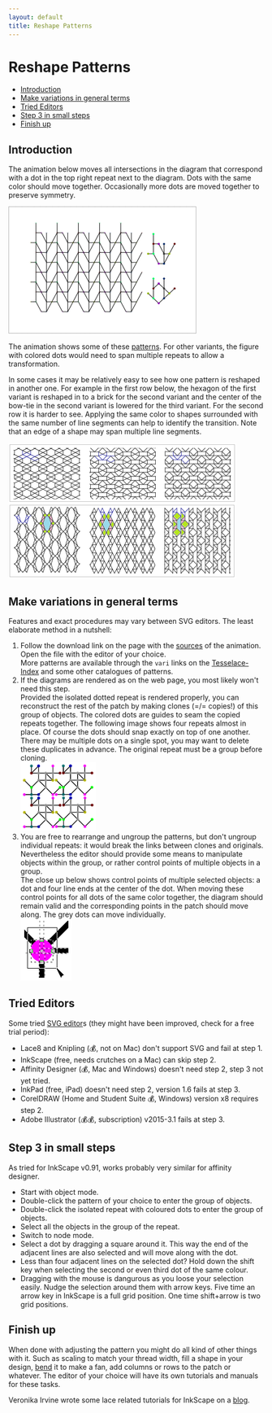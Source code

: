 ```yaml
---
layout: default
title: Reshape Patterns
---
```


Reshape Patterns
================

  * [Introduction](#introduction)
  * [Make variations in general terms](#make-variations-in-general-terms)
  * [Tried Editors](#tried-editors)
  * [Step 3 in small steps](#step-3-in-small-steps)
  * [Finish up](#finish-up)


Introduction
------------

The animation below moves all intersections in the diagram that correspond with a dot in the top right repeat next to the diagram.
Dots with the same color should move together.
Occasionally more dots are moved together to preserve symmetry.

![](animation/GIFCreator-me.gif)

The animation shows some of these [patterns]. For other variants, the figure with colored dots would need to span multiple repeats to allow a transformation. 

[patterns]: /GroundForge/sheet.html?patch=B-C-,---5,C-B-,-5--;checker&patch=-4-7,5---,-C-B,3158;bricks&patch=5-O-E-,-E-5-O,5-O-E-;bricks&patch=158-,---5,C-B-;checker&patch=8-76,124-;checker&patch=5831,-4-7;checker&patch=68,-4;checker&patch=6868,-4-4,6868,-4-4;checker

In some cases it may be relatively easy to see how one pattern is reshaped in another one. For example in the first row below, the hexagon of the first variant is reshaped in to a brick for the second variant and the center of the bow-tie in the second variant is lowered for the third variant. For the second row it is harder to see. Applying the same color to shapes surrounded with the same number of line segments can help to identify the transition. Note that an edge of a shape may span multiple line segments.


![](images/reshape.png)


Make variations in general terms
--------------------------------

Features and exact procedures may vary between SVG editors. The least elaborate method in a nutshell:

1. Follow the download link on the page with the [sources][patterns] of the animation. Open the file with the editor of your choice.  
  More patterns are available through the `vari` links on the [Tesselace-Index](Tesselace-Index) and some other catalogues of patterns.
2. If the diagrams are rendered as on the web page, you most likely won't need this step.  
  Provided the isolated dotted repeat is rendered properly, you can reconstruct the rest of the patch by making clones (=/= copies!) of this group of objects. The colored dots are guides to seam the copied repeats together. The following image shows four repeats almost in place. Of course the dots should snap exactly on top of one another.  There may be multiple dots on a single spot, you may want to delete these duplicates in advance. The original repeat must be a group before cloning.  
  ![](images/recover-patch.png)
3. You are free to rearrange and ungroup the patterns, but don't ungroup individual repeats: it would break the links between clones and originals. Nevertheless the editor should provide some means to manipulate objects within the group, or rather control points of multiple objects in a group.  
  The close up below shows control points of multiple selected objects: a dot and four line ends at the center of the dot. When moving these control points for all dots of the same color together, the diagram should remain valid and the corresponding points in the patch should move along. The grey dots can move individually. <br> ![](images/select-node-close-up.png)


Tried Editors
-------------

Some tried [SVG editor]s (they might have been improved, check for a free trial period):
* Lace8 and Knipling (💰, not on Mac) don't support SVG and fail at step 1.
* InkScape (free, needs crutches on a Mac) can skip step 2.
* Affinity Designer (💰, Mac and Windows) doesn't need step 2, step 3 not yet tried.
* InkPad (free, iPad) doesn't need step 2, version 1.6 fails at step 3.
* CorelDRAW (Home and Student Suite 💰, Windows) version x8 requires step 2.
* Adobe Illustrator  (💰💰, subscription) v2015-3.1 fails at step 3.


Step 3 in small steps
---------------------

As tried for InkScape v0.91, works probably very similar for affinity designer.

* Start with object mode.
* Double-click the pattern of your choice to enter the group of objects.
* Double-click the isolated repeat with coloured dots to enter the group of objects.
* Select all the objects in the group of the repeat.
* Switch to node mode.
* Select a dot by dragging a square around it. This way the end of the adjacent lines are also selected and will move along with the dot.
* Less than four adjacent lines on the selected dot? Hold down the shift key when selecting the second or even third dot of the same colour.
* Dragging with the mouse is dangurous as you loose your selection easily. Nudge the selection around them with arrow keys. Five time an arrow key in InkScape is a full grid position. One time shift+arrow is two grid positions.


Finish up
---------

When done with adjusting the pattern you might do all kind of other things with it. Such as scaling to match your thread width, fill a shape in your design, [bend] it to make a fan, add columns or rows to the patch or whatever. The editor of your choice will have its own tutorials and manuals for these tasks. 

Veronika Irvine wrote some lace related tutorials for InkScape on a [blog].

[SVG editor]: https://en.wikipedia.org/wiki/Comparison_of_vector_graphics_editors#File_format_support

[blog]: https://tesselace.com/blog/

[bend]: http://tavmjong.free.fr/INKSCAPE/MANUAL/html/Paths-LivePathEffects-BendTool.html
